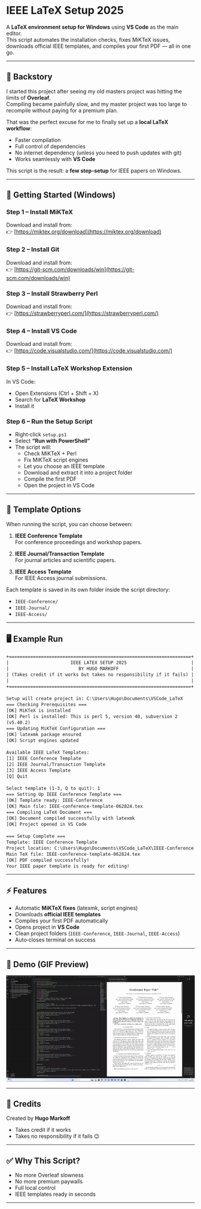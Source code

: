 # IEEE LaTeX Setup 2025

A **LaTeX environment setup for Windows** using **VS Code** as the main editor.  
This script automates the installation checks, fixes MiKTeX issues, downloads official IEEE templates, and compiles your first PDF — all in one go.

---

## 📖 Backstory

I started this project after seeing my old masters project was hitting the limits of **Overleaf**.  
Compiling became painfully slow, and my master project was too large to recompile without paying for a premium plan.  

That was the perfect excuse for me to finally set up a **local LaTeX workflow**:  
- Faster compilation  
- Full control of dependencies  
- No internet dependency (unless you need to push updates with git)
- Works seamlessly with **VS Code**  

This script is the result: a **few step-setup** for IEEE papers on Windows.

---

## 🚀 Getting Started (Windows)

### Step 1 – Install MiKTeX
Download and install from:  
👉 [https://miktex.org/download](https://miktex.org/download)

### Step 2 – Install Git
Download and install from:  
👉 [https://git-scm.com/downloads/win](https://git-scm.com/downloads/win)

### Step 3 – Install Strawberry Perl
Download and install from:  
👉 [https://strawberryperl.com/](https://strawberryperl.com/)

### Step 4 – Install VS Code
Download and install from:  
👉 [https://code.visualstudio.com/](https://code.visualstudio.com/)

### Step 5 – Install LaTeX Workshop Extension
In VS Code:  
- Open Extensions (Ctrl + Shift + X)  
- Search for **LaTeX Workshop**  
- Install it  

### Step 6 – Run the Setup Script
- Right‑click `setup.ps1`  
- Select **“Run with PowerShell”**  
- The script will:  
  - Check MiKTeX + Perl  
  - Fix MiKTeX script engines  
  - Let you choose an IEEE template  
  - Download and extract it into a project folder  
  - Compile the first PDF  
  - Open the project in VS Code  

---

## 📂 Template Options

When running the script, you can choose between:

1. **IEEE Conference Template**  
   For conference proceedings and workshop papers.  

2. **IEEE Journal/Transaction Template**  
   For journal articles and scientific papers.  

3. **IEEE Access Template**  
   For IEEE Access journal submissions.  

Each template is saved in its own folder inside the script directory:  
- `IEEE-Conference/`  
- `IEEE-Journal/`  
- `IEEE-Access/`  

---

## 🖥️ Example Run

```text
+====================================================================+
|                       IEEE LATEX SETUP 2025                        |
|                          BY HUGO MARKOFF                           |
| (Takes credit if it works but takes no responsibility if it fails) |
|                                                                    |
+====================================================================+

Setup will create project in: C:\Users\Hugo\Documents\VSCode_LaTeX
=== Checking Prerequisites ===
[OK] MiKTeX is installed
[OK] Perl is installed: This is perl 5, version 40, subversion 2 (v5.40.2)
=== Updating MiKTeX Configuration ===
[OK] latexmk package ensured
[OK] Script engines updated

Available IEEE LaTeX Templates:
[1] IEEE Conference Template
[2] IEEE Journal/Transaction Template
[3] IEEE Access Template
[Q] Quit

Select template (1-3, Q to quit): 1
=== Setting Up IEEE Conference Template ===
[OK] Template ready: IEEE-Conference
[OK] Main file: IEEE-conference-template-062824.tex
=== Compiling LaTeX Document ===
[OK] Document compiled successfully with latexmk
[OK] Project opened in VS Code

=== Setup Complete ===
Template: IEEE Conference Template
Project location: C:\Users\Hugo\Documents\VSCode_LaTeX\IEEE-Conference
Main TeX file: IEEE-conference-template-062824.tex
[OK] PDF compiled successfully!
Your IEEE paper template is ready for editing!
```

---

## ⚡ Features

- Automatic **MiKTeX fixes** (latexmk, script engines)  
- Downloads **official IEEE templates**  
- Compiles your first PDF automatically  
- Opens project in **VS Code**  
- Clean project folders (`IEEE-Conference`, `IEEE-Journal`, `IEEE-Access`)  
- Auto‑closes terminal on success  

---


## 🎥 Demo (GIF Preview)

![LaTeX Setup Demo](media/LaTeX.gif)

---

## 🙌 Credits

Created by **Hugo Markoff**  
- Takes credit if it works  
- Takes no responsibility if it fails 😉  

---

## ✅ Why This Script?

- No more Overleaf slowness  
- No more premium paywalls  
- Full local control  
- IEEE templates ready in seconds  

---